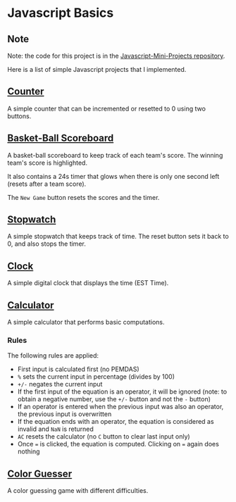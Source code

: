 # Javascript Basics

## Note
Note: the code for this project is in the [Javascript-Mini-Projects repository](https://github.com/z1chh/JavaScript-Mini-Projects).

Here is a list of simple Javascript projects that I implemented.

## [Counter](https://github.com/z1chh/JavaScript-Mini-Projects/tree/main/Counter)

A simple counter that can be incremented or resetted to 0 using two buttons.

## [Basket-Ball Scoreboard](https://github.com/z1chh/JavaScript-Mini-Projects/tree/main/Basketball%20Scoreboard)

A basket-ball scoreboard to keep track of each team's score. The winning team's score is highlighted.

It also contains a 24s timer that glows when there is only one second left (resets after a team score).

The `New Game` button resets the scores and the timer.

## [Stopwatch](https://github.com/z1chh/JavaScript-Mini-Projects/tree/main/Stopwatch)

A simple stopwatch that keeps track of time. The reset button sets it back to 0, and also stops the timer.

## [Clock](https://github.com/z1chh/JavaScript-Mini-Projects/tree/main/Clock)

A simple digital clock that displays the time (EST Time).

## [Calculator](https://github.com/z1chh/JavaScript-Mini-Projects/tree/main/Calculator)

A simple calculator that performs basic computations.

### Rules

The following rules are applied:

- First input is calculated first (no PEMDAS)
- `%` sets the current input in percentage (divides by 100)
- `+/-` negates the current input
- If the first input of the equation is an operator, it will be ignored (note: to obtain a negative number, use the `+/-` button and not the `-` button)
- If an operator is entered when the previous input was also an operator, the previous input is overwritten
- If the equation ends with an operator, the equation is considered as invalid and `NaN` is returned
- `AC` resets the calculator (no `C` button to clear last input only)
- Once `=` is clicked, the equation is computed. Clicking on `=` again does nothing

## [Color Guesser](https://github.com/z1chh/JavaScript-Mini-Projects/tree/main/Color%20Guesser)

A color guessing game with different difficulties.
